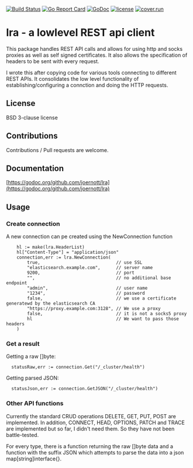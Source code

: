 [![Build Status](https://travis-ci.com/joernott/lra.svg?branch=master)](https://travis-ci.org/joernott/lra) [![Go Report Card](https://goreportcard.com/badge/joernott/lra)](https://goreportcard.com/report/joernott/lra) [![GoDoc](https://godoc.org/github.com/joernott/lra?status.svg)](https://godoc.org/github.com/joernott/lra) [![license](https://img.shields.io/badge/license-BSD%203--clause-blue.svg)](https://github.com/joernott/lra/LICENSE) [![cover.run](https://cover.run/go/github.com/joernott/lra.svg?style=flat&tag=golang-1.10)](https://cover.run/go?tag=golang-1.10&repo=github.com%2Fjoernott%2Flra)
# lra - a lowlevel REST api client

This package handles REST API calls and allows for using http and socks proxies
as well as self signed certificates. It also allows the specification of
headers to be sent with every request.

I wrote this after copying code for various tools connecting to different REST
APIs. It consolidates the low level functionality of establishing/configuring
a connction and doing the HTTP requests.

## License
BSD 3-clause license

## Contributions
Contributions / Pull requests are welcome. 

## Documentation
[https://godoc.org/github.com/joernott/lra](https://godoc.org/github.com/joernott/lra)

## Usage

### Create connection
A new connection can pe created using the NewConnection function
```
	hl := make(lra.HeaderList)
	hl["Content-Type"] = "application/json"
	connection,err := lra.NewConnection(
		true,                             // use SSL
		"elasticsearch.example.com",      // server name
		9200,                             // port
		"",                               // no additional base endpoint
		"admin",                          // user name
		"1234",                           // password
		false,                            // we use a certificate generatewd by the elasticsearch CA
		"https://proxy.example.com:3128", // We use a proxy
		false,                            // it is not a socks5 proxy
		hl                                // We want to pass those headers
	)
```
### Get a result
Getting a raw []byte:
```
  statusRaw,err := connection.Get("/_cluster/health")
```

Getting parsed JSON:
```
  statusJson,err := connection.GetJSON("/_cluster/health")
```

### Other API functions
Currently the standard CRUD operations DELETE, GET, PUT, POST are implemented.
In addition, CONNECT, HEAD, OPTIONS, PATCH and TRACE are implemented but so far,
I didn't need them. So they have not been battle-tested.

For every type, there is a function returning the raw []byte data and a function
with the suffix JSON which attempts to parse the data into a json map[string]interface{}.
